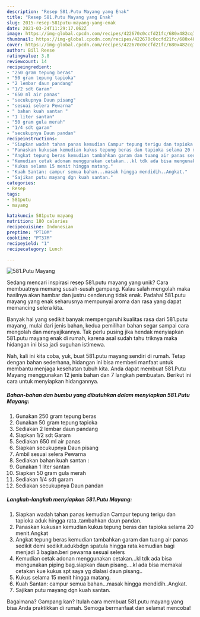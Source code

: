 ```yaml
---
description: "Resep 581.Putu Mayang yang Enak"
title: "Resep 581.Putu Mayang yang Enak"
slug: 2015-resep-581putu-mayang-yang-enak
date: 2021-03-24T11:29:17.062Z
image: https://img-global.cpcdn.com/recipes/422670c0ccfd21fc/680x482cq70/581putu-mayang-foto-resep-utama.jpg
thumbnail: https://img-global.cpcdn.com/recipes/422670c0ccfd21fc/680x482cq70/581putu-mayang-foto-resep-utama.jpg
cover: https://img-global.cpcdn.com/recipes/422670c0ccfd21fc/680x482cq70/581putu-mayang-foto-resep-utama.jpg
author: Bill Reese
ratingvalue: 3.8
reviewcount: 14
recipeingredient:
- "250 gram tepung beras"
- "50 gram tepung tapioka"
- "2 lembar daun pandang"
- "1/2 sdt Garam"
- "650 ml air panas"
- "secukupnya Daun pisang"
- "sesuai selera Pewarna"
- " bahan kuah santan "
- "1 liter santan"
- "50 gram gula merah"
- "1/4 sdt garam"
- "secukupnya Daun pandan"
recipeinstructions:
- "Siapkan wadah tahan panas kemudian Campur tepung terigu dan tapioka aduk hingga rata..tambahkan daun pandan."
- "Panaskan kukusan kemudian kukus tepung beras dan tapioka selama 20 menit.Angkat"
- "Angkat tepung beras kemudian tambahkan garam dan tuang air panas sedikit demi sedikit.adukbdgn spatula hingga rata.kemudian bagi menjadi 3 bagian.beri pewarna sesuai selers"
- "Kemudian cetak adonan menggunakan cetakan...kl tdk ada bisa mengunakan piping bag.siapkan daun pisang....kl ada bisa memakai cetakan kue kukus spt saya yg dialasi daun pisang.."
- "Kukus selama 15 menit hingga matang."
- "Kuah Santan: campur semua bahan...masak hingga mendidih..Angkat."
- "Sajikan putu mayang dgn kuah santan."
categories:
- Resep
tags:
- 581putu
- mayang

katakunci: 581putu mayang 
nutrition: 180 calories
recipecuisine: Indonesian
preptime: "PT10M"
cooktime: "PT37M"
recipeyield: "1"
recipecategory: Lunch

---
```



![581.Putu Mayang](https://img-global.cpcdn.com/recipes/422670c0ccfd21fc/680x482cq70/581putu-mayang-foto-resep-utama.jpg)

Sedang mencari inspirasi resep 581.putu mayang yang unik? Cara membuatnya memang susah-susah gampang. Kalau salah mengolah maka hasilnya akan hambar dan justru cenderung tidak enak. Padahal 581.putu mayang yang enak seharusnya mempunyai aroma dan rasa yang dapat memancing selera kita.



Banyak hal yang sedikit banyak mempengaruhi kualitas rasa dari 581.putu mayang, mulai dari jenis bahan, kedua pemilihan bahan segar sampai cara mengolah dan menyajikannya. Tak perlu pusing jika hendak menyiapkan 581.putu mayang enak di rumah, karena asal sudah tahu triknya maka hidangan ini bisa jadi suguhan istimewa.


Nah, kali ini kita coba, yuk, buat 581.putu mayang sendiri di rumah. Tetap dengan bahan sederhana, hidangan ini bisa memberi manfaat untuk membantu menjaga kesehatan tubuh kita. Anda dapat membuat 581.Putu Mayang menggunakan 12 jenis bahan dan 7 langkah pembuatan. Berikut ini cara untuk menyiapkan hidangannya.

<!--inarticleads1-->

##### Bahan-bahan dan bumbu yang dibutuhkan dalam menyiapkan 581.Putu Mayang:

1. Gunakan 250 gram tepung beras
1. Gunakan 50 gram tepung tapioka
1. Sediakan 2 lembar daun pandang
1. Siapkan 1/2 sdt Garam
1. Sediakan 650 ml air panas
1. Siapkan secukupnya Daun pisang
1. Ambil sesuai selera Pewarna
1. Sediakan  bahan kuah santan :
1. Gunakan 1 liter santan
1. Siapkan 50 gram gula merah
1. Sediakan 1/4 sdt garam
1. Sediakan secukupnya Daun pandan




<!--inarticleads2-->

##### Langkah-langkah menyiapkan 581.Putu Mayang:

1. Siapkan wadah tahan panas kemudian Campur tepung terigu dan tapioka aduk hingga rata..tambahkan daun pandan.
1. Panaskan kukusan kemudian kukus tepung beras dan tapioka selama 20 menit.Angkat
1. Angkat tepung beras kemudian tambahkan garam dan tuang air panas sedikit demi sedikit.adukbdgn spatula hingga rata.kemudian bagi menjadi 3 bagian.beri pewarna sesuai selers
1. Kemudian cetak adonan menggunakan cetakan...kl tdk ada bisa mengunakan piping bag.siapkan daun pisang....kl ada bisa memakai cetakan kue kukus spt saya yg dialasi daun pisang..
1. Kukus selama 15 menit hingga matang.
1. Kuah Santan: campur semua bahan...masak hingga mendidih..Angkat.
1. Sajikan putu mayang dgn kuah santan.




Bagaimana? Gampang kan? Itulah cara membuat 581.putu mayang yang bisa Anda praktikkan di rumah. Semoga bermanfaat dan selamat mencoba!
